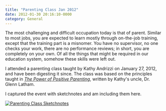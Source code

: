 ```yaml
---
title: "Parenting Class Jan 2012"
date: 2012-01-30 20:16:10-0000
category: General
---
```


The most challenging and difficult occupation today is that of parent. Similar to most jobs, you are expected to learn mostly through on-the-job training, except that the training part is a misnomer. You have no supervisor, no one checks your work, there are no performance reviews; in short, you are completely on your own. Of all the things that might be required in our education system, somehow these skills were left out.

I attended a parenting class taught by Kathy Andrizzi on January 27, 2012, and have been digesting it since. The class was based on the principles taught in *[The Power of Positive Parenting](https://www.amazon.com/Power-Positive-Parenting-Wonderful-Children/dp/1567131751)*, written by Kathy's uncle, Dr. Glenn Latham.

I captured the event with sketchnotes and am including them here.

[![Parenting Class Sketchnotes](https://www.bennorris.blog/uploads/2019/b9ed543fb9.jpg "Parenting Class Sketchnotes")](https://www.bennorris.blog/uploads/2019/b9ed543fb9.jpg)